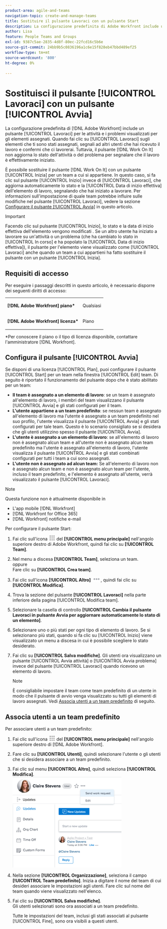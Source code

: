 ```yaml
---
product-area: agile-and-teams
navigation-topic: create-and-manage-teams
title: Sostituire il pulsante Lavoraci con un pulsante Start
description: La configurazione predefinita di Adobe Workfront include un pulsante Lavoraci per le attività e i problemi visualizzati per gli elementi assegnati.
author: Lisa
feature: People Teams and Groups
exl-id: 9387c5ae-2835-4d8f-80ec-22fcd16c5b6e
source-git-commit: 24bb9b5c0836196a1c6e15f828eb47bbd489ef25
workflow-type: tm+mt
source-wordcount: '800'
ht-degree: 0%

---
```


# Sostituisci il pulsante [!UICONTROL Lavoraci] con un pulsante [!UICONTROL Avvia]

La configurazione predefinita di [!DNL Adobe Workfront] include un pulsante [!UICONTROL Lavoraci] per le attività e i problemi visualizzati per gli elementi assegnati. Quando fai clic su [!UICONTROL Lavoraci] sugli elementi che ti sono stati assegnati, segnali ad altri utenti che hai ricevuto il lavoro e confermi che ci lavorerai. Tuttavia, il pulsante [!DNL Work On It] non aggiorna lo stato dell&#39;attività o del problema per segnalare che il lavoro è effettivamente iniziato.

È possibile sostituire il pulsante [!DNL Work On It] con un pulsante [!UICONTROL Inizia] per un team a cui si appartiene. In questo caso, si fa clic sul pulsante [!UICONTROL Inizio] invece di [!UICONTROL Lavoraci], che aggiorna automaticamente lo stato e la [!UICONTROL Data di inizio effettiva] dell&#39;elemento di lavoro, segnalando che hai iniziato a lavorare. Per informazioni sull&#39;impostazione di quale team potrebbe influire sulle modifiche nel pulsante [!UICONTROL Lavoraci], vedere la sezione [Configurare il pulsante [!UICONTROL Avvia]](#configure-the-uicontrol-start-button) in questo articolo.

>[!IMPORTANT]
>
>Facendo clic sul pulsante [!UICONTROL Inizio], lo stato e la data di inizio effettiva dell&#39;elemento vengono modificati . Se un altro utente ha iniziato a lavorare su un&#39;attività o un problema (che ha cambiato lo stato in [!UICONTROL In corso] e ha popolato la [!UICONTROL Data di inizio effettiva]), il pulsante per l&#39;elemento viene visualizzato come [!UICONTROL Lavoraci] anche quando un team a cui appartieni ha fatto sostituire il pulsante con un pulsante [!UICONTROL Inizia].

## Requisiti di accesso

Per eseguire i passaggi descritti in questo articolo, è necessario disporre dei seguenti diritti di accesso:

<table style="table-layout:auto"> 
 <col> 
 </col> 
 <col> 
 </col> 
 <tbody> 
  <tr> 
   <td role="rowheader"><strong>[!DNL Adobe Workfront] piano*</strong></td> 
   <td> <p>Qualsiasi</p> </td> 
  </tr> 
  <tr> 
   <td role="rowheader"><strong>[!DNL Adobe Workfront] licenza*</strong></td> 
   <td> <p>Piano</p> </td> 
  </tr> 
 </tbody> 
</table>

&#42;Per conoscere il piano o il tipo di licenza disponibile, contattare l&#39;amministratore [!DNL Workfront].

## Configura il pulsante [!UICONTROL Avvia]

Se disponi di una licenza [!UICONTROL Plan], puoi configurare il pulsante [!UICONTROL Start] per un team nella finestra [!UICONTROL Edit] team. Di seguito è riportato il funzionamento del pulsante dopo che è stato abilitato per un team:

* **Il team è assegnato a un elemento di lavoro**: se un team è assegnato all&#39;elemento di lavoro, i membri del team visualizzano il pulsante [!UICONTROL Avvia] e gli stati configurati per il team.
* **L&#39;utente appartiene a un team predefinito**: se nessun team è assegnato all&#39;elemento di lavoro ma l&#39;utente è assegnato a un team predefinito nel suo profilo, l&#39;utente visualizza il pulsante [!UICONTROL Avvia] e gli stati configurati per tale team. Questo è lo scenario consigliato se si desidera che gli utenti utilizzino spesso il pulsante [!UICONTROL Avvia].
* **L&#39;utente è assegnato a un elemento di lavoro**: se all&#39;elemento di lavoro non è assegnato alcun team e all&#39;utente non è assegnato alcun team predefinito ma l&#39;utente è assegnato all&#39;elemento di lavoro, l&#39;utente visualizza il pulsante [!UICONTROL Avvia] e gli stati combinati configurati per tutti i team a cui sono assegnati.
* **L&#39;utente non è assegnato ad alcun team:** Se all&#39;elemento di lavoro non è assegnato alcun team e non è assegnato alcun team per l&#39;utente, incluso il team predefinito, e l&#39;elemento è assegnato all&#39;utente, verrà visualizzato il pulsante [!UICONTROL Lavoraci].

>[!NOTE]
>
>Questa funzione non è attualmente disponibile in
>
>* L&#39;app mobile [!DNL Workfront]
>* [!DNL Workfront for Office 365]
>* [!DNL Workfront] notifiche e-mail
>

Per configurare il pulsante Start:

1. Fai clic sull&#39;icona ![](assets/main-menu-icon.png) del **[!UICONTROL menu principale]** nell&#39;angolo superiore destro di Adobe Workfront, quindi fai clic su **[!UICONTROL Team]**.

1. Nel menu a discesa **[!UICONTROL Team]**, seleziona un team.\
   oppure\
   Fare clic su **[!UICONTROL Crea team]**.

1. Fai clic sull&#39;icona **[!UICONTROL Altro]** ![](assets/more-icon.png), quindi fai clic su **[!UICONTROL Modifica]**.

1. Trova la sezione del pulsante **[!UICONTROL Lavoraci]** nella parte inferiore della pagina [!UICONTROL Modifica team].
1. Selezionare la casella di controllo **[!UICONTROL Cambia il pulsante Lavoraci in pulsante Avvia per aggiornare automaticamente lo stato di un elemento]**.
1. Selezionare uno o più stati per ogni tipo di elemento di lavoro. Se si selezionano più stati, quando si fa clic su [!UICONTROL Inizio] viene visualizzato un menu a discesa in cui è possibile scegliere lo stato desiderato.
1. Fai clic su **[!UICONTROL Salva modifiche]**. Gli utenti ora visualizzano un pulsante [!UICONTROL Avvia attività] o [!UICONTROL Avvia problema] invece del pulsante [!UICONTROL Lavoraci] quando ricevono un elemento di lavoro.

   >[!NOTE]
   >
   >È consigliabile impostare il team come team predefinito di un utente in modo che il pulsante di avvio venga visualizzato su tutti gli elementi di lavoro assegnati. Vedi [Associa utenti a un team predefinito](#associate-users-with-a-home-team) di seguito.

## Associa utenti a un team predefinito

Per associare utenti a un team predefinito:

1. Fai clic sull&#39;icona ![](assets/main-menu-icon.png) del **[!UICONTROL menu principale]** nell&#39;angolo superiore destro di [!DNL Adobe Workfront].

1. Fare clic su **[!UICONTROL Utenti]**, quindi selezionare l&#39;utente o gli utenti che si desidera associare a un team predefinito.
1. Fai clic sul menu **[!UICONTROL Altro]**, quindi seleziona **[!UICONTROL Modifica]**.\
   ![](assets/user-settings-nwe-350x291.png)

1. Nella sezione **[!UICONTROL Organizzazione]**, seleziona il campo **[!UICONTROL Team predefinito]**. Inizia a digitare il nome del team di cui desideri associare le impostazioni agli utenti. Fare clic sul nome del team quando viene visualizzato nell&#39;elenco.

1. Fai clic su **[!UICONTROL Salva modifiche]**.\
   Gli utenti selezionati sono ora associati a un team predefinito.

   Tutte le impostazioni del team, inclusi gli stati associati al pulsante [!UICONTROL Fine], sono ora visibili a questi utenti.

